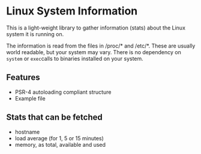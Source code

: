 Linux System Information
=========================

This is a light-weight library to gather information (stats) about the Linux system it is running on.

The information is read from the files in /proc/* and /etc/*. These are usually world readable, but your system may vary. There is no dependency on `system` or `exec`calls to binaries installed on your system.


Features
--------

* PSR-4 autoloading compliant structure
* Example file

Stats that can be fetched
-------------------------
- hostname
- load average (for 1, 5 or 15 minutes)
- memory, as total, available and used
